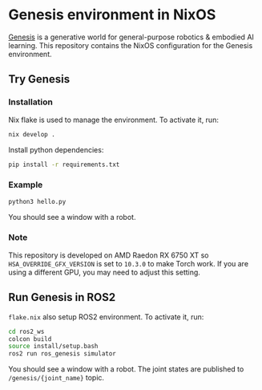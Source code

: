 # Genesis environment in NixOS

[Genesis](https://github.com/Genesis-Embodied-AI/Genesis) is a generative world for general-purpose robotics & embodied AI learning. This repository contains the NixOS configuration for the Genesis environment.

## Try Genesis

### Installation

Nix flake is used to manage the environment. To activate it, run:
```bash
nix develop .
```

Install python dependencies:
```bash
pip install -r requirements.txt
```

### Example

```bash
python3 hello.py
```

You should see a window with a robot.

### Note

This repository is developed on AMD Raedon RX 6750 XT so `HSA_OVERRIDE_GFX_VERSION` is set to `10.3.0` to make Torch work. If you are using a different GPU, you may need to adjust this setting.

## Run Genesis in ROS2

`flake.nix` also setup ROS2 environment. To activate it, run:

```bash
cd ros2_ws
colcon build
source install/setup.bash
ros2 run ros_genesis simulator
```

You should see a window with a robot. The joint states are published to `/genesis/{joint_name}` topic.